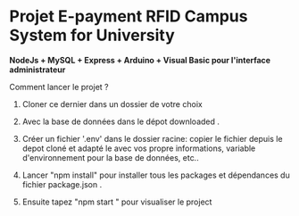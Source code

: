 # Projet E-payment RFID Campus System for University

**NodeJs + MySQL + Express  + Arduino + Visual Basic pour l'interface administrateur**

Comment lancer le projet ?
1. Cloner ce dernier dans un dossier de votre choix

2. Avec la base de données dans le dépot downloaded .

3. Créer un fichier '.env' dans le dossier racine: copier le fichier depuis le depot cloné et adapté le avec vos propre informations, variable d'environnement pour la base de données,  etc..

4. Lancer "npm install" pour installer tous les packages et dépendances du fichier package.json .

5. Ensuite tapez "npm start " pour visualiser le project
